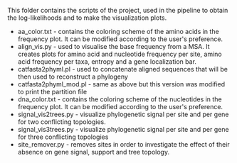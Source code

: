 This folder contains the scripts of the project, used in the pipeline to obtain the log-likelihoods and to make the visualization plots.
* aa_color.txt - contains the coloring scheme of the amino acids in the frequency plot. It can be modified according to the user's preference.
* align_vis.py - used to visualise the base frequency from a MSA. It creates plots for amino acid and nucleotide frequency per site, amino acid frequency per taxa, entropy and a gene localization bar.
* catfasta2phyml.pl - used to concatenate aligned sequences that will be then used to reconstruct a phylogeny
* catfasta2phyml_mod.pl - same as above but this version was modified to print the partition file
* dna_color.txt - contains the coloring scheme of the nucleotides in the frequency plot. It can be modified according to the user's preference.
* signal_vis2trees.py - visualize phylogenetic signal per site and per gene for two conflicting topologies.
* signal_vis3trees.py - visualize phylogenetic signal per site and per gene for three conflicting topologies
* site_remover.py - removes sites in order to investigate the effect of their absence on gene signal, support and tree topology.
